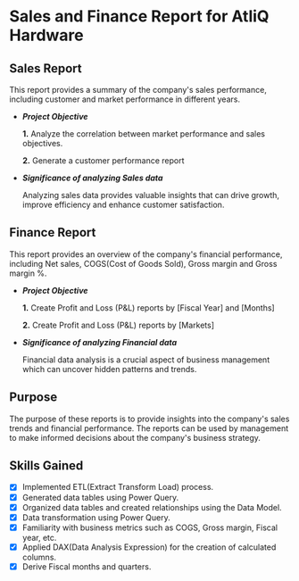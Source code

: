 # Sales and Finance Report for AtliQ Hardware
## Sales Report

This report provides a summary of the company's sales performance, including customer and market performance in different years.
-  **_Project Objective_**
  
     **1.** Analyze the correlation between market performance and sales objectives.
   
     **2.** Generate a customer performance report
   
 -   **_Significance of analyzing Sales data_**

     Analyzing sales data provides valuable insights that can drive growth, improve efficiency and enhance customer satisfaction.

##  Finance Report 
   
This report provides an overview of the company's financial performance, including Net sales, COGS(Cost of Goods Sold), Gross margin and Gross margin %.
- **_Project Objective_** 

    **1.** Create Profit and Loss (P&L) reports by [Fiscal Year] and [Months]

   **2.** Create Profit and Loss (P&L) reports by [Markets]

- **_Significance of analyzing Financial data_**

  Financial data analysis is a crucial aspect of business management which can uncover hidden patterns and trends.

## Purpose

The purpose of these reports is to provide insights into the company's sales trends and financial performance. The reports can be used by management to make informed decisions about the company's business strategy.

## Skills Gained

- [x] Implemented ETL(Extract Transform Load) process.
- [x] Generated data tables using Power Query.
- [x] Organized data tables and created relationships using the Data Model.
- [x] Data transformation using Power Query.
- [x] Familiarity with business metrics such as COGS, Gross margin, Fiscal year, etc.
- [x] Applied DAX(Data Analysis Expression) for the creation of calculated columns.
- [x] Derive Fiscal months and quarters. 
